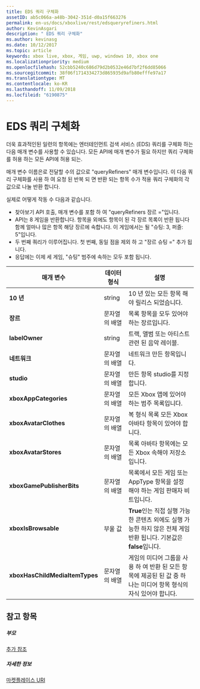 ```yaml
---
title: EDS 쿼리 구체화
assetID: ab5c066a-a48b-3042-351d-d0a15f663276
permalink: en-us/docs/xboxlive/rest/edsqueryrefiners.html
author: KevinAsgari
description: " EDS 쿼리 구체화"
ms.author: kevinasg
ms.date: 10/12/2017
ms.topic: article
keywords: xbox live, xbox, 게임, uwp, windows 10, xbox one
ms.localizationpriority: medium
ms.openlocfilehash: 52cbb5240c686d79d2b0532e46d7bf2f6dd85066
ms.sourcegitcommit: 38f06f1714334273d865935d9afb80efffe97a17
ms.translationtype: MT
ms.contentlocale: ko-KR
ms.lasthandoff: 11/09/2018
ms.locfileid: "6190875"
---
```

# <a name="eds-query-refiners"></a>EDS 쿼리 구체화
 
<a id="ID4EO"></a>

  
 
더욱 효과적인된 일련의 항목에는 엔터테인먼트 검색 서비스 (EDS) 쿼리를 구체화 하는 다음 매개 변수를 사용할 수 있습니다. 모든 API에 매개 변수가 필요 하지만 쿼리 구체화를 허용 하는 모든 API에 허용 되는.
 
매개 변수 이름은로 전달할 수의 값으로 "queryRefiners" 매개 변수입니다. 이 다음 쿼리 구체화를 사용 하 여 요청 된 반복 되 면 반환 되는 항목 수가 적용 쿼리 구체화의 각 값으로 나눌 반환 합니다.
 
실제로 어떻게 작동 수 다음과 같습니다.
 
   * 찾아보기 API 호출, 매개 변수를 포함 하 여 "queryRefiners 장르 ="입니다.
   * API는 8 게임을 반환합니다. 항목을 외에도 항목이 된 각 장르 목록이 반환 됩니다 함께 얼마나 많은 항목 해당 장르에 속합니다. 이 게임에서는 될 "슈팅: 3, 퍼즐: 5"입니다.
   * 두 번째 쿼리가 이루어집니다. 첫 번째, 동일 점을 제외 하 고 "장르 슈팅 =" 추가 됩니다.
   * 응답에는 이제 세 게임, "슈팅" 범주에 속하는 모두 포함 됩니다.
  
| 매개 변수| 데이터 형식| 설명| 
| --- | --- | --- | 
| <b>10 년</b>| string| 10 년 있는 모든 항목 해야 릴리스 되었습니다.| 
| <b>장르</b>| 문자열의 배열| 목록 항목을 모두 있어야 하는 장르입니다.| 
| <b>labelOwner</b>| string| 트랙, 앨범 또는 아티스트 관련 된 음악 레이블.| 
| <b>네트워크</b>| 문자열의 배열| 네트워크 만든 항목입니다.| 
| <b>studio</b>| 문자열의 배열| 만든 항목 studio를 지정 합니다.| 
| <b>xboxAppCategories</b>| 문자열의 배열| 모든 Xbox 앱에 있어야 하는 범주 목록입니다.| 
| <b>xboxAvatarClothes</b>| 문자열의 배열| 복 형식 목록 모든 Xbox 아바타 항목이 있어야 합니다.| 
| <b>xboxAvatarStores</b>| 문자열의 배열| 목록 아바타 항목에는 모든 Xbox 속해야 저장소입니다.| 
| <b>xboxGamePublisherBits</b>| 문자열의 배열| 목록에서 모든 게임 또는 AppType 항목을 설정 해야 하는 게임 판매자 비트입니다.| 
| <b>xboxIsBrowsable</b>| 부울 값| <b>True</b>인는 직접 실행 가능한 콘텐츠 외에도 실행 가능한 하지 않은 전체 게임 반환 됩니다. 기본값은 <b>false</b>입니다.| 
| <b>xboxHasChildMediaItemTypes</b>| 문자열의 배열| 게임의 미디어 그룹을 사용 하 여 반환 된 모든 항목에 제공된 된 값 중 하나는 미디어 항목 형식의 자식 있어야 합니다.| 
  
<a id="ID4EEF"></a>

 
## <a name="see-also"></a>참고 항목
 
<a id="ID4EGF"></a>

 
##### <a name="parent"></a>부모  

[추가 참조](atoc-xboxlivews-reference-additional.md)

  
<a id="ID4ESF"></a>

 
##### <a name="further-information"></a>자세한 정보 

[마켓플레이스 URI](../uri/marketplace/atoc-reference-marketplace.md)

   